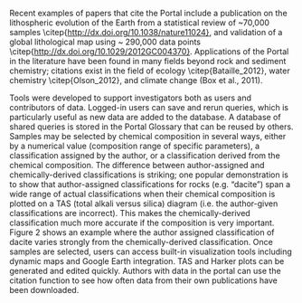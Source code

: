 Recent examples of papers that cite the Portal include a publication on the lithospheric evolution of the Earth from a statistical review of ~70,000 samples \citep{http://dx.doi.org/10.1038/nature11024}, and validation of a global lithological map using ~ 290,000 data points \citep{http://dx.doi.org/10.1029/2012GC004370}. Applications of the Portal in the literature have been found in many fields beyond rock and sediment chemistry; citations exist in the field of ecology \citep{Bataille_2012}, water chemistry \citep{Olson_2012}, and climate change (Box et al., 2011). 

Tools were developed to support investigators both as users and contributors of data. Logged-in users can save and rerun queries, which is particularly useful as new data are added to the database. A database of shared queries is stored in the Portal Glossary that can be reused by others. Samples may be selected by chemical composition in several ways, either by a numerical value (composition range of specific parameters), a classification assigned by the author, or a classification derived from the chemical composition. The difference between author-assigned and chemically-derived classifications is striking; one popular demonstration is to show that author-assigned classifications for rocks (e.g. “dacite”) span a wide range of actual classifications when their chemical composition is plotted on a TAS (total alkali versus silica) diagram (i.e. the author-given classifications are incorrect). This makes the chemically-derived classification much more accurate if the composition is very important. Figure 2 shows an example where the author assigned classification of dacite varies strongly from the chemically-derived classification.
Once samples are selected, users can access built-in visualization tools including dynamic maps and Google Earth integration. TAS and Harker plots can be generated and edited quickly. Authors with data in the portal can use the citation function to see how often data from their own publications have been downloaded. 

